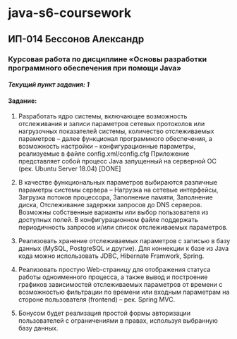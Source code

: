 # java-s6-coursework

## ИП-014 Бессонов Александр

### Курсовая работа по дисциплине «Основы разработки программного обеспечения при помощи Java»

  #### *Текущий пункт задания: **1*** 

  #### Задание:
1. Разработать ядро системы, включающее возможность отслеживания и
записи параметров сетевых протоколов или нагрузочных показателей
системы, количество отслеживаемых параметров – далее функционал
программного обеспечения, а возможность настройки – конфигурационные
параметры, реализуемые в файле config.xml/config.cfg
Приложение представляет собой процесс Java запущенный на серверной ОС
(рек. Ubuntu Server 18.04) [DONE]

2. В качестве функциональных параметров выбираются различные
параметры системы сервера – Нагрузка на сетевые интерфейсы, Загрузка
потоков процессора, Заполнение памяти, Заполнение диска,
Отслеживание задержки запросов до DNS серверов. Возможны
собственные варианты или выбор пользователя из доступных полей.
В конфигурационном файле поддержать периодичность запросов и/или
список отслеживаемых параметров.

3. Реализовать хранение отслеживаемых параметров с записью в базу
данных (MySQL, PostgreSQL и другие). Для коннекции к базе из Java кода
можно использовать JDBC, Hibernate Framwork, Spring.

4. Реализовать простую Web-страницу для отображения статуса работы
одноименного процесса, а также вывод и построение графиков зависимостей
отслеживаемых параметров от времени с возможностью фильтрации по
времени или входным параметрам на стороне пользователя (frontend) – рек.
Spring MVC.

5. Бонусом будет реализация простой формы авторизации пользователей
с ограничениями в правах, используя выбранную базу данных.


